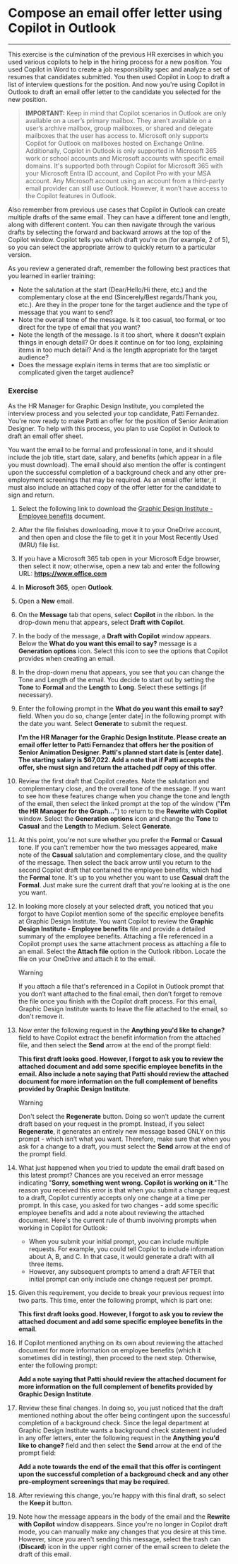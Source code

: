 # Compose an email offer letter using Copilot in Outlook
---
This exercise is the culmination of the previous HR exercises in which you used various copilots to help in the hiring process for a new position. You used Copilot in Word to create a job responsibility spec and analyze a set of resumes that candidates submitted. You then used Copilot in Loop to draft a list of interview questions for the position. And now you're using Copilot in Outlook to draft an email offer letter to the candidate you selected for the new position.

> **IMPORTANT:** Keep in mind that Copilot scenarios in Outlook are only available on a user’s primary mailbox. They aren't available on a user’s archive mailbox, group mailboxes, or shared and delegate mailboxes that the user has access to. Microsoft only supports Copilot for Outlook on mailboxes hosted on Exchange Online. Additionally, Copilot in Outlook is only supported in Microsoft 365 work or school accounts and Microsoft accounts with specific email domains. It's supported both through Copilot for Microsoft 365 with your Microsoft Entra ID account, and Copilot Pro with your MSA account. Any Microsoft account using an account from a third-party email provider can still use Outlook. However, it won’t have access to the Copilot features in Outlook.

Also remember from previous use cases that Copilot in Outlook can create multiple drafts of the same email. They can have a different tone and length, along with different content. You can then navigate through the various drafts by selecting the forward and backward arrows at the top of the Copilot window. Copilot tells you which draft you're on (for example, 2 of 5), so you can select the appropriate arrow to quickly return to a particular version.

As you review a generated draft, remember the following best practices that you learned in earlier training:

 -  Note the salutation at the start (Dear/Hello/Hi there, etc.) and the complementary close at the end (Sincerely/Best regards/Thank you, etc.). Are they in the proper tone for the target audience and the type of message that you want to send?
 -  Note the overall tone of the message. Is it too casual, too formal, or too direct for the type of email that you want?
 -  Note the length of the message. Is it too short, where it doesn't explain things in enough detail? Or does it continue on for too long, explaining items in too much detail? And is the length appropriate for the target audience?
 -  Does the message explain items in terms that are too simplistic or complicated given the target audience?

### Exercise

As the HR Manager for Graphic Design Institute, you completed the interview process and you selected your top candidate, Patti Fernandez. You're now ready to make Patti an offer for the position of Senior Animation Designer. To help with this process, you plan to use Copilot in Outlook to draft an email offer sheet.

You want the email to be formal and professional in tone, and it should include the job title, start date, salary, and benefits (which appear in a file you must download). The email should also mention the offer is contingent upon the successful completion of a background check and any other pre-employment screenings that may be required. As an email offer letter, it must also include an attached copy of the offer letter for the candidate to sign and return.

1.  Select the following link to download the [Graphic Design Institute - Employee benefits](https://edxinteractivepage.blob.core.windows.net/ms-4004/Graphic%20Design%20Institute%20-%20Employee%20benefits.docx) document.
2.  After the file finishes downloading, move it to your OneDrive account, and then open and close the file to get it in your Most Recently Used (MRU) file list.
3.  If you have a Microsoft 365 tab open in your Microsoft Edge browser, then select it now; otherwise, open a new tab and enter the following URL: **https://www.office.com**
4.  In **Microsoft 365**, open **Outlook**.
5.  Open a **New** email.
6.  On the **Message** tab that opens, select **Copilot** in the ribbon. In the drop-down menu that appears, select **Draft with Copilot**.
7.  In the body of the message, a **Draft with Copilot** window appears. Below the **What do you want this email to say?** message is a **Generation options** icon. Select this icon to see the options that Copilot provides when creating an email.
8.  In the drop-down menu that appears, you see that you can change the Tone and Length of the email. You decide to start out by setting the **Tone** to **Formal** and the **Length** to **Long**. Select these settings (if necessary).
9.  Enter the following prompt in the **What do you want this email to say?** field. When you do so, change \[enter date\] in the following prompt with the date you want. Select **Generate** to submit the request.
    
    **I'm the HR Manager for the Graphic Design Institute. Please create an email offer letter to Patti Fernandez that offers her the position of Senior Animation Designer. Patti's planned start date is \[enter date\]. The starting salary is $67,022. Add a note that if Patti accepts the offer, she must sign and return the attached pdf copy of this offer**.
10. Review the first draft that Copilot creates. Note the salutation and complementary close, and the overall tone of the message. If you want to see how these features change when you change the tone and length of the email, then select the linked prompt at the top of the window ("**I'm the HR Manager for the Graph...**") to return to the **Rewrite with Copilot** window. Select the **Generation options** icon and change the **Tone** to **Casual** and the **Length** to Medium. Select **Generate**.
11. At this point, you're not sure whether you prefer the **Formal** or **Casual** tone. If you can't remember how the two messages appeared, make note of the **Casual** salutation and complementary close, and the quality of the message. Then select the back arrow until you return to the second Copilot draft that contained the employee benefits, which had the **Formal** tone. It's up to you whether you want to use **Casual** draft the **Formal**. Just make sure the current draft that you're looking at is the one you want.
12. In looking more closely at your selected draft, you noticed that you forgot to have Copilot mention some of the specific employee benefits at Graphic Design Institute. You want Copilot to review the **Graphic Design Institute - Employee benefits** file and provide a detailed summary of the employee benefits. Attaching a file referenced in a Copilot prompt uses the same attachment process as attaching a file to an email. Select the **Attach file** option in the Outlook ribbon. Locate the file on your OneDrive and attach it to the email.

    > [!WARNING]
    > If you attach a file that's referenced in a Copilot in Outlook prompt that you don’t want attached to the final email, then don’t forget to remove the file once you finish with the Copilot draft process. For this email, Graphic Design Institute wants to leave the file attached to the email, so don't remove it.
    
14. Now enter the following request in the **Anything you'd like to change?** field to have Copilot extract the benefit information from the attached file, and then select the **Send** arrow at the end of the prompt field:
    
    **This first draft looks good. However, I forgot to ask you to review the attached document and add some specific employee benefits in the email. Also include a note saying that Patti should review the attached document for more information on the full complement of benefits provided by Graphic Design Institute**.
    
    > [!WARNING]
    > Don't select the **Regenerate** button. Doing so won't update the current draft based on your request in the prompt. Instead, if you select **Regenerate**, it generates an entirely new message based ONLY on this prompt - which isn’t what you want. Therefore, make sure that when you ask for a change to a draft, you must select the **Send** arrow at the end of the prompt field.
14. What just happened when you tried to update the email draft based on this latest prompt? Chances are you received an error message indicating "**Sorry, something went wrong. Copilot is working on it**."The reason you received this error is that when you submit a change request to a draft, Copilot currently accepts only one change at a time per prompt. In this case, you asked for two changes - add some specific employee benefits and add a note about reviewing the attached document. Here's the current rule of thumb involving prompts when working in Copilot for Outlook:
     -  When you submit your initial prompt, you can include multiple requests. For example, you could tell Copilot to include information about A, B, and C. In that case, it would generate a draft with all three items.
     -  However, any subsequent prompts to amend a draft AFTER that initial prompt can only include one change request per prompt.
15. Given this requirement, you decide to break your previous request into two parts. This time, enter the following prompt, which is part one:
    
    **This first draft looks good. However, I forgot to ask you to review the attached document and add some specific employee benefits in the email**.
16. If Copilot mentioned anything on its own about reviewing the attached document for more information on employee benefits (which it sometimes did in testing), then proceed to the next step. Otherwise, enter the following prompt:
    
    **Add a note saying that Patti should review the attached document for more information on the full complement of benefits provided by Graphic Design Institute**.
17. Review these final changes. In doing so, you just noticed that the draft mentioned nothing about the offer being contingent upon the successful completion of a background check. Since the legal department at Graphic Design Institute wants a background check statement included in any offer letters, enter the following request in the **Anything you'd like to change?** field and then select the **Send** arrow at the end of the prompt field:
    
    **Add a note towards the end of the email that this offer is contingent upon the successful completion of a background check and any other pre-employment screenings that may be required**.
18. After reviewing this change, you're happy with this final draft, so select the **Keep it** button.<br>
19. Note how the message appears in the body of the email and the **Rewrite with Copilot** window disappears. Since you're no longer in Copilot draft mode, you can manually make any changes that you desire at this time. However, since you aren't sending this message, select the trash can (**Discard**) icon in the upper right corner of the email screen to delete the draft of this email.
